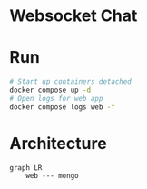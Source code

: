 # Websocket Chat

# Run
```bash
# Start up containers detached
docker compose up -d 
# Open logs for web app
docker compose logs web -f
```

# Architecture
```mermaid
graph LR
    web --- mongo

```